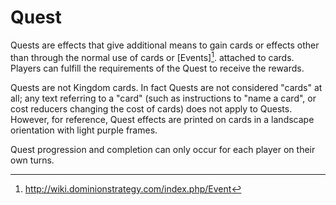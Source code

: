 # Quest

Quests are effects that give additional means to gain cards or effects other
than through the normal use of cards or [Events][^Event]. attached to cards.
Players can fulfill the requirements of the Quest to receive the rewards.

Quests are not Kingdom cards. In fact Quests are not considered "cards" at
all; any text referring to a "card" (such as instructions to "name a card",
or cost reducers changing the cost of cards) does not apply to Quests.
However, for reference, Quest effects are printed on cards in a landscape
orientation with light purple frames.

Quest progression and completion can only occur for each player on their own
turns.

[^Landscape]: http://wiki.dominionstrategy.com/index.php/Card-shaped_thing
[^Event]: http://wiki.dominionstrategy.com/index.php/Event
